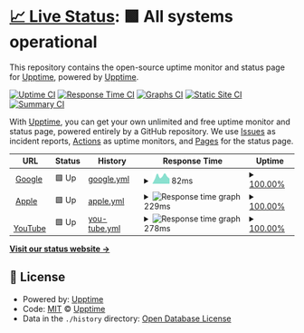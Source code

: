# [📈 Live Status](https://upptime.github.io/upptime): <!--live status--> **🟩 All systems operational**

This repository contains the open-source uptime monitor and status page for [Upptime](https://upptime.js.org), powered by [Upptime](https://github.com/upptime/upptime).

[![Uptime CI](https://github.com/DatBoyMax/upptime/workflows/Uptime%20CI/badge.svg)](https://github.com/DatBoyMax/upptime/actions?query=workflow%3A%22Uptime+CI%22)
[![Response Time CI](https://github.com/DatBoyMax/upptime/workflows/Response%20Time%20CI/badge.svg)](https://github.com/DatBoyMax/upptime/actions?query=workflow%3A%22Response+Time+CI%22)
[![Graphs CI](https://github.com/DatBoyMax/upptime/workflows/Graphs%20CI/badge.svg)](https://github.com/DatBoyMax/upptime/actions?query=workflow%3A%22Graphs+CI%22)
[![Static Site CI](https://github.com/DatBoyMax/upptime/workflows/Static%20Site%20CI/badge.svg)](https://github.com/DatBoyMax/upptime/actions?query=workflow%3A%22Static+Site+CI%22)
[![Summary CI](https://github.com/DatBoyMax/upptime/workflows/Summary%20CI/badge.svg)](https://github.com/DatBoyMax/upptime/actions?query=workflow%3A%22Summary+CI%22)

With [Upptime](https://upptime.js.org), you can get your own unlimited and free uptime monitor and status page, powered entirely by a GitHub repository. We use [Issues](https://github.com/upptime/upptime/issues) as incident reports, [Actions](https://github.com/DatBoyMax/upptime/actions) as uptime monitors, and [Pages](https://upptime.github.io/upptime) for the status page.

<!--start: status pages-->
<!-- This summary is generated by Upptime (https://github.com/upptime/upptime) -->
<!-- Do not edit this manually, your changes will be overwritten -->
<!-- prettier-ignore -->
| URL | Status | History | Response Time | Uptime |
| --- | ------ | ------- | ------------- | ------ |
| <img alt="" src="https://www.google.com/favicon.ico" height="13"> [Google](https://www.google.com) | 🟩 Up | [google.yml](https://github.com/DatBoyMax/uptime/commits/HEAD/history/google.yml) | <details><summary><img alt="Response time graph" src="./graphs/google/response-time-week.png" height="20"> 82ms</summary><br><a href="https://DatBoyMax.github.io/upptime/history/google"><img alt="Response time 82" src="https://img.shields.io/endpoint?url=https%3A%2F%2Fraw.githubusercontent.com%2FDatBoyMax%2Fuptime%2FHEAD%2Fapi%2Fgoogle%2Fresponse-time.json"></a><br><a href="https://DatBoyMax.github.io/upptime/history/google"><img alt="24-hour response time 68" src="https://img.shields.io/endpoint?url=https%3A%2F%2Fraw.githubusercontent.com%2FDatBoyMax%2Fuptime%2FHEAD%2Fapi%2Fgoogle%2Fresponse-time-day.json"></a><br><a href="https://DatBoyMax.github.io/upptime/history/google"><img alt="7-day response time 82" src="https://img.shields.io/endpoint?url=https%3A%2F%2Fraw.githubusercontent.com%2FDatBoyMax%2Fuptime%2FHEAD%2Fapi%2Fgoogle%2Fresponse-time-week.json"></a><br><a href="https://DatBoyMax.github.io/upptime/history/google"><img alt="30-day response time 82" src="https://img.shields.io/endpoint?url=https%3A%2F%2Fraw.githubusercontent.com%2FDatBoyMax%2Fuptime%2FHEAD%2Fapi%2Fgoogle%2Fresponse-time-month.json"></a><br><a href="https://DatBoyMax.github.io/upptime/history/google"><img alt="1-year response time 82" src="https://img.shields.io/endpoint?url=https%3A%2F%2Fraw.githubusercontent.com%2FDatBoyMax%2Fuptime%2FHEAD%2Fapi%2Fgoogle%2Fresponse-time-year.json"></a></details> | <details><summary><a href="https://DatBoyMax.github.io/upptime/history/google">100.00%</a></summary><a href="https://DatBoyMax.github.io/upptime/history/google"><img alt="All-time uptime 100.00%" src="https://img.shields.io/endpoint?url=https%3A%2F%2Fraw.githubusercontent.com%2FDatBoyMax%2Fuptime%2FHEAD%2Fapi%2Fgoogle%2Fuptime.json"></a><br><a href="https://DatBoyMax.github.io/upptime/history/google"><img alt="24-hour uptime 100.00%" src="https://img.shields.io/endpoint?url=https%3A%2F%2Fraw.githubusercontent.com%2FDatBoyMax%2Fuptime%2FHEAD%2Fapi%2Fgoogle%2Fuptime-day.json"></a><br><a href="https://DatBoyMax.github.io/upptime/history/google"><img alt="7-day uptime 100.00%" src="https://img.shields.io/endpoint?url=https%3A%2F%2Fraw.githubusercontent.com%2FDatBoyMax%2Fuptime%2FHEAD%2Fapi%2Fgoogle%2Fuptime-week.json"></a><br><a href="https://DatBoyMax.github.io/upptime/history/google"><img alt="30-day uptime 100.00%" src="https://img.shields.io/endpoint?url=https%3A%2F%2Fraw.githubusercontent.com%2FDatBoyMax%2Fuptime%2FHEAD%2Fapi%2Fgoogle%2Fuptime-month.json"></a><br><a href="https://DatBoyMax.github.io/upptime/history/google"><img alt="1-year uptime 100.00%" src="https://img.shields.io/endpoint?url=https%3A%2F%2Fraw.githubusercontent.com%2FDatBoyMax%2Fuptime%2FHEAD%2Fapi%2Fgoogle%2Fuptime-year.json"></a></details>
| <img alt="" src="https://favicons.githubusercontent.com/apple.com" height="13"> [Apple](https://apple.com/) | 🟩 Up | [apple.yml](https://github.com/DatBoyMax/uptime/commits/HEAD/history/apple.yml) | <details><summary><img alt="Response time graph" src="./graphs/apple/response-time-week.png" height="20"> 229ms</summary><br><a href="https://DatBoyMax.github.io/upptime/history/apple"><img alt="Response time 229" src="https://img.shields.io/endpoint?url=https%3A%2F%2Fraw.githubusercontent.com%2FDatBoyMax%2Fuptime%2FHEAD%2Fapi%2Fapple%2Fresponse-time.json"></a><br><a href="https://DatBoyMax.github.io/upptime/history/apple"><img alt="24-hour response time 155" src="https://img.shields.io/endpoint?url=https%3A%2F%2Fraw.githubusercontent.com%2FDatBoyMax%2Fuptime%2FHEAD%2Fapi%2Fapple%2Fresponse-time-day.json"></a><br><a href="https://DatBoyMax.github.io/upptime/history/apple"><img alt="7-day response time 229" src="https://img.shields.io/endpoint?url=https%3A%2F%2Fraw.githubusercontent.com%2FDatBoyMax%2Fuptime%2FHEAD%2Fapi%2Fapple%2Fresponse-time-week.json"></a><br><a href="https://DatBoyMax.github.io/upptime/history/apple"><img alt="30-day response time 229" src="https://img.shields.io/endpoint?url=https%3A%2F%2Fraw.githubusercontent.com%2FDatBoyMax%2Fuptime%2FHEAD%2Fapi%2Fapple%2Fresponse-time-month.json"></a><br><a href="https://DatBoyMax.github.io/upptime/history/apple"><img alt="1-year response time 229" src="https://img.shields.io/endpoint?url=https%3A%2F%2Fraw.githubusercontent.com%2FDatBoyMax%2Fuptime%2FHEAD%2Fapi%2Fapple%2Fresponse-time-year.json"></a></details> | <details><summary><a href="https://DatBoyMax.github.io/upptime/history/apple">100.00%</a></summary><a href="https://DatBoyMax.github.io/upptime/history/apple"><img alt="All-time uptime 100.00%" src="https://img.shields.io/endpoint?url=https%3A%2F%2Fraw.githubusercontent.com%2FDatBoyMax%2Fuptime%2FHEAD%2Fapi%2Fapple%2Fuptime.json"></a><br><a href="https://DatBoyMax.github.io/upptime/history/apple"><img alt="24-hour uptime 100.00%" src="https://img.shields.io/endpoint?url=https%3A%2F%2Fraw.githubusercontent.com%2FDatBoyMax%2Fuptime%2FHEAD%2Fapi%2Fapple%2Fuptime-day.json"></a><br><a href="https://DatBoyMax.github.io/upptime/history/apple"><img alt="7-day uptime 100.00%" src="https://img.shields.io/endpoint?url=https%3A%2F%2Fraw.githubusercontent.com%2FDatBoyMax%2Fuptime%2FHEAD%2Fapi%2Fapple%2Fuptime-week.json"></a><br><a href="https://DatBoyMax.github.io/upptime/history/apple"><img alt="30-day uptime 100.00%" src="https://img.shields.io/endpoint?url=https%3A%2F%2Fraw.githubusercontent.com%2FDatBoyMax%2Fuptime%2FHEAD%2Fapi%2Fapple%2Fuptime-month.json"></a><br><a href="https://DatBoyMax.github.io/upptime/history/apple"><img alt="1-year uptime 100.00%" src="https://img.shields.io/endpoint?url=https%3A%2F%2Fraw.githubusercontent.com%2FDatBoyMax%2Fuptime%2FHEAD%2Fapi%2Fapple%2Fuptime-year.json"></a></details>
| <img alt="" src="https://favicons.githubusercontent.com/www.youtube.com" height="13"> [YouTube](https://www.youtube.com/) | 🟩 Up | [you-tube.yml](https://github.com/DatBoyMax/uptime/commits/HEAD/history/you-tube.yml) | <details><summary><img alt="Response time graph" src="./graphs/you-tube/response-time-week.png" height="20"> 278ms</summary><br><a href="https://DatBoyMax.github.io/upptime/history/you-tube"><img alt="Response time 278" src="https://img.shields.io/endpoint?url=https%3A%2F%2Fraw.githubusercontent.com%2FDatBoyMax%2Fuptime%2FHEAD%2Fapi%2Fyou-tube%2Fresponse-time.json"></a><br><a href="https://DatBoyMax.github.io/upptime/history/you-tube"><img alt="24-hour response time 276" src="https://img.shields.io/endpoint?url=https%3A%2F%2Fraw.githubusercontent.com%2FDatBoyMax%2Fuptime%2FHEAD%2Fapi%2Fyou-tube%2Fresponse-time-day.json"></a><br><a href="https://DatBoyMax.github.io/upptime/history/you-tube"><img alt="7-day response time 278" src="https://img.shields.io/endpoint?url=https%3A%2F%2Fraw.githubusercontent.com%2FDatBoyMax%2Fuptime%2FHEAD%2Fapi%2Fyou-tube%2Fresponse-time-week.json"></a><br><a href="https://DatBoyMax.github.io/upptime/history/you-tube"><img alt="30-day response time 278" src="https://img.shields.io/endpoint?url=https%3A%2F%2Fraw.githubusercontent.com%2FDatBoyMax%2Fuptime%2FHEAD%2Fapi%2Fyou-tube%2Fresponse-time-month.json"></a><br><a href="https://DatBoyMax.github.io/upptime/history/you-tube"><img alt="1-year response time 278" src="https://img.shields.io/endpoint?url=https%3A%2F%2Fraw.githubusercontent.com%2FDatBoyMax%2Fuptime%2FHEAD%2Fapi%2Fyou-tube%2Fresponse-time-year.json"></a></details> | <details><summary><a href="https://DatBoyMax.github.io/upptime/history/you-tube">100.00%</a></summary><a href="https://DatBoyMax.github.io/upptime/history/you-tube"><img alt="All-time uptime 100.00%" src="https://img.shields.io/endpoint?url=https%3A%2F%2Fraw.githubusercontent.com%2FDatBoyMax%2Fuptime%2FHEAD%2Fapi%2Fyou-tube%2Fuptime.json"></a><br><a href="https://DatBoyMax.github.io/upptime/history/you-tube"><img alt="24-hour uptime 100.00%" src="https://img.shields.io/endpoint?url=https%3A%2F%2Fraw.githubusercontent.com%2FDatBoyMax%2Fuptime%2FHEAD%2Fapi%2Fyou-tube%2Fuptime-day.json"></a><br><a href="https://DatBoyMax.github.io/upptime/history/you-tube"><img alt="7-day uptime 100.00%" src="https://img.shields.io/endpoint?url=https%3A%2F%2Fraw.githubusercontent.com%2FDatBoyMax%2Fuptime%2FHEAD%2Fapi%2Fyou-tube%2Fuptime-week.json"></a><br><a href="https://DatBoyMax.github.io/upptime/history/you-tube"><img alt="30-day uptime 100.00%" src="https://img.shields.io/endpoint?url=https%3A%2F%2Fraw.githubusercontent.com%2FDatBoyMax%2Fuptime%2FHEAD%2Fapi%2Fyou-tube%2Fuptime-month.json"></a><br><a href="https://DatBoyMax.github.io/upptime/history/you-tube"><img alt="1-year uptime 100.00%" src="https://img.shields.io/endpoint?url=https%3A%2F%2Fraw.githubusercontent.com%2FDatBoyMax%2Fuptime%2FHEAD%2Fapi%2Fyou-tube%2Fuptime-year.json"></a></details>

<!--end: status pages-->

[**Visit our status website →**](https://upptime.github.io/upptime)

## 📄 License

- Powered by: [Upptime](https://github.com/upptime/upptime)
- Code: [MIT](./LICENSE) © [Upptime](https://upptime.js.org)
- Data in the `./history` directory: [Open Database License](https://opendatacommons.org/licenses/odbl/1-0/)

